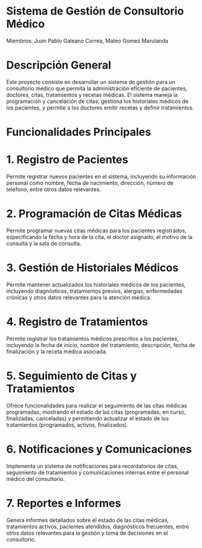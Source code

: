 # Sistema de Gestión de Consultorio Médico
Miembros: Juan Pablo Galeano Correa, Mateo Gomez Marulanda
# Descripción General
Este proyecto consiste en desarrollar un sistema de gestión para un consultorio médico que permita la administración eficiente de pacientes, doctores, citas, tratamientos y recetas médicas. El sistema maneja la programación y cancelación de citas, gestiona los historiales médicos de los pacientes, y permite a los doctores emitir recetas y definir tratamientos.

# Funcionalidades Principales

# 1. Registro de Pacientes
Permite registrar nuevos pacientes en el sistema, incluyendo su información personal como nombre, fecha de nacimiento, dirección, número de teléfono, entre otros datos relevantes.

# 2. Programación de Citas Médicas

Permite programar nuevas citas médicas para los pacientes registrados, especificando la fecha y hora de la cita, el doctor asignado, el motivo de la consulta y la sala de consulta.

# 3. Gestión de Historiales Médicos

Permite mantener actualizados los historiales médicos de los pacientes, incluyendo diagnósticos, tratamientos previos, alergias, enfermedades crónicas y otros datos relevantes para la atención médica.

# 4. Registro de Tratamientos

Permite registrar los tratamientos médicos prescritos a los pacientes, incluyendo la fecha de inicio, nombre del tratamiento, descripción, fecha de finalización y la receta médica asociada.

# 5. Seguimiento de Citas y Tratamientos

Ofrece funcionalidades para realizar el seguimiento de las citas médicas programadas, mostrando el estado de las citas (programadas, en curso, finalizadas, canceladas) y permitiendo actualizar el estado de los tratamientos (programados, activos, finalizados).

# 6. Notificaciones y Comunicaciones

Implementa un sistema de notificaciones para recordatorios de citas, seguimiento de tratamientos y comunicaciones internas entre el personal médico del consultorio.

# 7. Reportes e Informes

Genera informes detallados sobre el estado de las citas médicas, tratamientos activos, pacientes atendidos, diagnósticos frecuentes, entre otros datos relevantes para la gestión y toma de decisiones en el consultorio.
